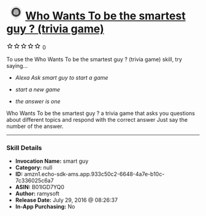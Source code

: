 # &nbsp;<img src="skill_icon" alt="Who Wants To be the smartest guy ? (trivia game) icon" width="36"> [Who Wants To be the smartest guy ? (trivia game)](http://alexa.amazon.com/#skills/amzn1.echo-sdk-ams.app.933c50c2-6648-4a7e-b10c-7c336025c6a7)
![0 stars](../../images/ic_star_border_black_18dp_1x.png)![0 stars](../../images/ic_star_border_black_18dp_1x.png)![0 stars](../../images/ic_star_border_black_18dp_1x.png)![0 stars](../../images/ic_star_border_black_18dp_1x.png)![0 stars](../../images/ic_star_border_black_18dp_1x.png) 0

To use the Who Wants To be the smartest guy ? (trivia game) skill, try saying...

* *Alexa Ask smart guy to start a game*

* *start a new game*

* *the answer is one*

Who Wants To be the smartest guy ?
 a trivia game that asks you questions about different topics and respond with the correct answer Just say the number of the answer.

***

### Skill Details

* **Invocation Name:** smart guy
* **Category:** null
* **ID:** amzn1.echo-sdk-ams.app.933c50c2-6648-4a7e-b10c-7c336025c6a7
* **ASIN:** B01IGD7YQ0
* **Author:** ramysoft
* **Release Date:** July 29, 2016 @ 08:26:37
* **In-App Purchasing:** No
